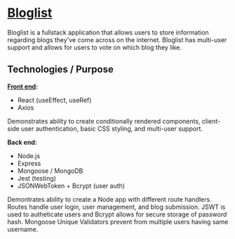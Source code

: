 # [Bloglist](https://matnreyes-bloglist.fly.dev/)

Bloglist is a fullstack application that allows users to store information regarding blogs they've come across on the internet. Bloglist has multi-user support and allows for users to vote on which blog they like.

## Technologies / Purpose
**[Front end](https://github.com/matnreyes/FullstackOpen2022/tree/main/part5/bloglist-frontend):**
- React (useEffect, useRef)
- Axios

Demonstrates ability to create conditionally rendered components, client-side user authentication, basic CSS styling, and multi-user support.

**Back end:**
- Node.js
- Express
- Mongoose / MongoDB
- Jest (testing)
- JSONWebToken + Bcrypt (user auth)

Demontrates ability to create a Node app with different route handlers. Routes handle user login, user management, and blog submission. JSWT is used to autheticate users and Bcrypt allows for secure storage of password hash. Mongoose Unique Validators prevent from multiple users having same username. 